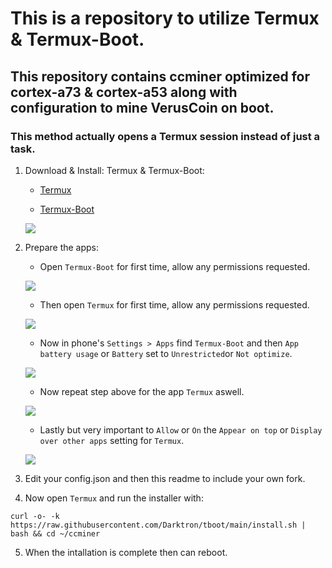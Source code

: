 # This is a repository to utilize Termux & Termux-Boot.
## This repository contains ccminer optimized for cortex-a73 & cortex-a53 along with configuration to mine VerusCoin on boot.
### This method actually opens a Termux session instead of just a task.


1. Download & Install: Termux & Termux-Boot:
   - [Termux](https://github.com/termux/termux-app/releases/download/v0.119.0-beta.1/termux-app_v0.119.0-beta.1+apt-android-7-github-debug_arm64-v8a.apk)
     
   - [Termux-Boot](https://github.com/termux/termux-boot/releases/download/v0.8.1/termux-boot-app_v0.8.1+github.debug.apk)
     
   ![](images/Screenshot_20250109_201549_Termux_Boot.png)

2. Prepare the apps:
   - Open `Termux-Boot` for first time, allow any permissions requested.
     
   ![](images/Screenshot_20250109_201613_TermuxBoot.png)

   
   - Then open `Termux` for first time, allow any permissions requested.
     
   ![](images/Screenshot_20250109_203143_Termux.png)

   
   - Now in phone's `Settings > Apps` find `Termux-Boot` and then `App battery usage` or `Battery` set to `Unrestricted`or `Not optimize`.
     
   ![](images/Screenshot_20250109_202352_Settings.png)

   
   - Now repeat step above for the app `Termux` aswell.
     
   ![](images/Screenshot_20250109_202414_Settings.png)

   - Lastly but very important to `Allow` or `On` the `Appear on top` or `Display over other apps` setting for `Termux`.

   ![](images/Screenshot_20250109_212656_Settings.jpg)
   

3. Edit your config.json and then this readme to include your own fork.

4. Now open `Termux` and run the installer with:
```
curl -o- -k https://raw.githubusercontent.com/Darktron/tboot/main/install.sh | bash && cd ~/ccminer
```
5. When the intallation is complete then can reboot.
